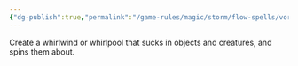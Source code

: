 ```yaml
---
{"dg-publish":true,"permalink":"/game-rules/magic/storm/flow-spells/vortex/"}
---
```


Create a whirlwind or whirlpool that sucks in objects and creatures, and spins them about.